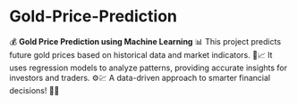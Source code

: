 # Gold-Price-Prediction
💰 **Gold Price Prediction using Machine Learning** 📊 This project predicts future gold prices based on historical data and market indicators. 🧠📈 It uses regression models to analyze patterns, providing accurate insights for investors and traders. ⚙️💹 A data-driven approach to smarter financial decisions! 💎✨
